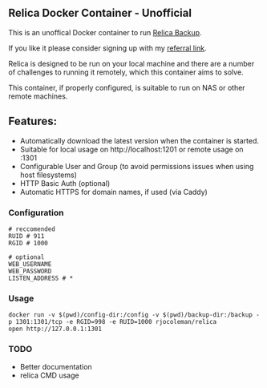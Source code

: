 ## Relica Docker Container - Unofficial

This is an unoffical Docker container to run [Relica Backup](https://relicabackup.com/).

If you like it please consider signing up with my [referral link](https://relicabackup.com/download?refid=0221c7a3-ffd0-4d1a-91b6-1cf6999f99fd).

Relica is designed to be run on your local machine and there are a number of challenges to running it remotely, which this container aims to solve.

This container, if properly configured, is suitable to run on NAS or other remote machines.


## Features:

* Automatically download the latest version when the container is started.
* Suitable for local usage on http://localhost:1201 or remote usage on :1301
* Configurable User and Group (to avoid permissions issues when using host filesystems)
* HTTP Basic Auth (optional)
* Automatic HTTPS for domain names, if used (via Caddy)


### Configuration

```shell
# reccomended
RUID # 911
RGID # 1000

# optional
WEB_USERNAME
WEB_PASSWORD
LISTEN_ADDRESS # *
```

### Usage


```shell
docker run -v $(pwd)/config-dir:/config -v $(pwd)/backup-dir:/backup -p 1301:1301/tcp -e RGID=998 -e RUID=1000 rjocoleman/relica
open http://127.0.0.1:1301
```


### TODO

* Better documentation
* relica CMD usage
